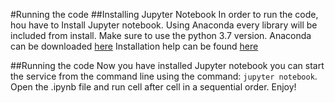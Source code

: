 #Running the code
##Installing Jupyter Notebook
In order to run the code, hou have to Install Jupyter notebook. Using Anaconda every library will be included from install. Make sure to use the python 3.7 version.
Anaconda can be downloaded [here](https://www.anaconda.com/distribution/) Installation help can be found [here](https://docs.anaconda.com/anaconda/install/)

##Running the code
Now you have installed Jupyter notebook you can start the service from the command line using the command: ```jupyter notebook```. Open the .ipynb file and run cell after cell in a sequential order. Enjoy!

